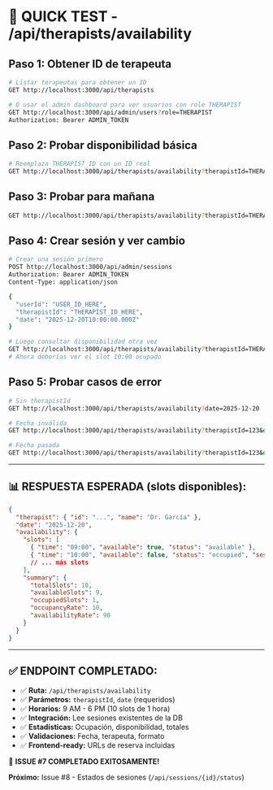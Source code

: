# 🚀 QUICK TEST - /api/therapists/availability

## **Paso 1: Obtener ID de terapeuta**
```bash
# Listar terapeutas para obtener un ID
GET http://localhost:3000/api/therapists

# O usar el admin dashboard para ver usuarios con role THERAPIST
GET http://localhost:3000/api/admin/users?role=THERAPIST
Authorization: Bearer ADMIN_TOKEN
```

## **Paso 2: Probar disponibilidad básica**
```bash
# Reemplaza THERAPIST_ID con un ID real
GET http://localhost:3000/api/therapists/availability?therapistId=THERAPIST_ID_HERE&date=2025-12-20
```

## **Paso 3: Probar para mañana** 
```bash
GET http://localhost:3000/api/therapists/availability?therapistId=THERAPIST_ID_HERE&date=2025-10-07
```

## **Paso 4: Crear sesión y ver cambio**
```bash
# Crear una sesión primero
POST http://localhost:3000/api/admin/sessions
Authorization: Bearer ADMIN_TOKEN
Content-Type: application/json

{
  "userId": "USER_ID_HERE", 
  "therapistId": "THERAPIST_ID_HERE",
  "date": "2025-12-20T10:00:00.000Z"
}

# Luego consultar disponibilidad otra vez
GET http://localhost:3000/api/therapists/availability?therapistId=THERAPIST_ID_HERE&date=2025-12-20
# Ahora deberías ver el slot 10:00 ocupado
```

## **Paso 5: Probar casos de error**
```bash
# Sin therapistId
GET http://localhost:3000/api/therapists/availability?date=2025-12-20

# Fecha inválida
GET http://localhost:3000/api/therapists/availability?therapistId=123&date=invalid

# Fecha pasada
GET http://localhost:3000/api/therapists/availability?therapistId=123&date=2020-01-01
```

---

## 📊 **RESPUESTA ESPERADA (slots disponibles):**
```json
{
  "therapist": { "id": "...", "name": "Dr. García" },
  "date": "2025-12-20",
  "availability": {
    "slots": [
      { "time": "09:00", "available": true, "status": "available" },
      { "time": "10:00", "available": false, "status": "occupied", "session": {...} },
      // ... más slots
    ],
    "summary": {
      "totalSlots": 10,
      "availableSlots": 9, 
      "occupiedSlots": 1,
      "occupancyRate": 10,
      "availabilityRate": 90
    }
  }
}
```

---

## ✅ **ENDPOINT COMPLETADO:**

- ✅ **Ruta:** `/api/therapists/availability`
- ✅ **Parámetros:** `therapistId`, `date` (requeridos)
- ✅ **Horarios:** 9 AM - 6 PM (10 slots de 1 hora)
- ✅ **Integración:** Lee sesiones existentes de la DB
- ✅ **Estadísticas:** Ocupación, disponibilidad, totales
- ✅ **Validaciones:** Fecha, terapeuta, formato
- ✅ **Frontend-ready:** URLs de reserva incluidas

🎉 **ISSUE #7 COMPLETADO EXITOSAMENTE!**

**Próximo:** Issue #8 - Estados de sesiones (`/api/sessions/{id}/status`)